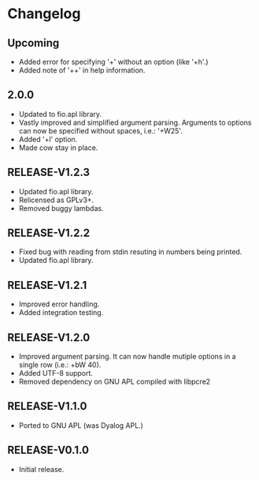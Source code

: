 # Changelog

## Upcoming

- Added error for specifying '+' without an option (like '+h'.)
- Added note of '++' in help information.

## 2.0.0

- Updated to fio.apl library.
- Vastly improved and simplified argument parsing. Arguments to options can now be specified without spaces, i.e.: '+W25'.
- Added '+l' option.
- Made cow stay in place.

## RELEASE-V1.2.3

- Updated fio.apl library.
- Relicensed as GPLv3+.
- Removed buggy lambdas.

## RELEASE-V1.2.2

- Fixed bug with reading from stdin resuting in numbers being printed.
- Updated fio.apl library.

## RELEASE-V1.2.1

- Improved error handling.
- Added integration testing.

## RELEASE-V1.2.0

- Improved argument parsing. It can now handle mutiple options in a single row (i.e.: +bW 40).
- Added UTF-8 support.
- Removed dependency on GNU APL compiled with libpcre2

## RELEASE-V1.1.0

- Ported to GNU APL (was Dyalog APL.)

## RELEASE-V0.1.0

- Initial release.
